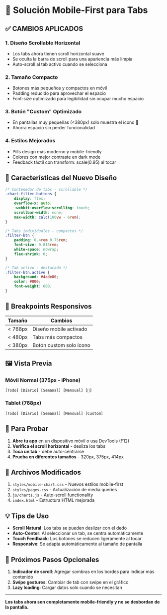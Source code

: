 # 📱 Solución Mobile-First para Tabs

## ✅ **CAMBIOS APLICADOS**

### 1. **Diseño Scrollable Horizontal**
- Los tabs ahora tienen scroll horizontal suave
- Se oculta la barra de scroll para una apariencia más limpia
- Auto-scroll al tab activo cuando se selecciona

### 2. **Tamaño Compacto**
- Botones más pequeños y compactos en móvil
- Padding reducido para aprovechar el espacio
- Font-size optimizado para legibilidad sin ocupar mucho espacio

### 3. **Botón "Custom" Optimizado**
- En pantallas muy pequeñas (<380px) solo muestra el ícono 📅
- Ahorra espacio sin perder funcionalidad

### 4. **Estilos Mejorados**
- Pills design más moderno y mobile-friendly
- Colores con mejor contraste en dark mode
- Feedback táctil con transform: scale(0.95) al tocar

## 🎨 **Características del Nuevo Diseño**

```css
/* Contenedor de tabs - scrollable */
.chart-filter-buttons {
    display: flex;
    overflow-x: auto;
    -webkit-overflow-scrolling: touch;
    scrollbar-width: none;
    max-width: calc(100vw - 6rem);
}

/* Tabs individuales - compactos */
.filter-btn {
    padding: 0.4rem 0.75rem;
    font-size: 0.813rem;
    white-space: nowrap;
    flex-shrink: 0;
}

/* Tab activo - destacado */
.filter-btn.active {
    background: #4ade80;
    color: #000;
    font-weight: 600;
}
```

## 📏 **Breakpoints Responsivos**

| Tamaño | Cambios |
|--------|---------|
| < 768px | Diseño mobile activado |
| < 480px | Tabs más compactos |
| < 380px | Botón custom solo ícono |

## 🖼️ **Vista Previa**

### Móvil Normal (375px - iPhone)
```
[Todo] [Diario] [Semanal] [Mensual] [📅]
```

### Tablet (768px)
```
[Todo] [Diario] [Semanal] [Mensual] [Custom]
```

## 🧪 **Para Probar**

1. **Abre tu app** en un dispositivo móvil o usa DevTools (F12)
2. **Verifica el scroll horizontal** - desliza los tabs
3. **Toca un tab** - debe auto-centrarse
4. **Prueba en diferentes tamaños** - 320px, 375px, 414px

## 🔧 **Archivos Modificados**

1. `styles/mobile-chart.css` - Nuevos estilos mobile-first
2. `styles/pages.css` - Actualización de media queries
3. `js/charts.js` - Auto-scroll functionality
4. `index.html` - Estructura HTML mejorada

## 💡 **Tips de Uso**

- **Scroll Natural**: Los tabs se pueden deslizar con el dedo
- **Auto-Center**: Al seleccionar un tab, se centra automáticamente
- **Touch Feedback**: Los botones se reducen ligeramente al tocar
- **Responsive**: Se adapta automáticamente al tamaño de pantalla

## 🚀 **Próximos Pasos Opcionales**

1. **Indicador de scroll**: Agregar sombras en los bordes para indicar más contenido
2. **Swipe gestures**: Cambiar de tab con swipe en el gráfico
3. **Lazy loading**: Cargar datos solo cuando se necesitan

---

**Los tabs ahora son completamente mobile-friendly y no se desbordan de la pantalla.**
